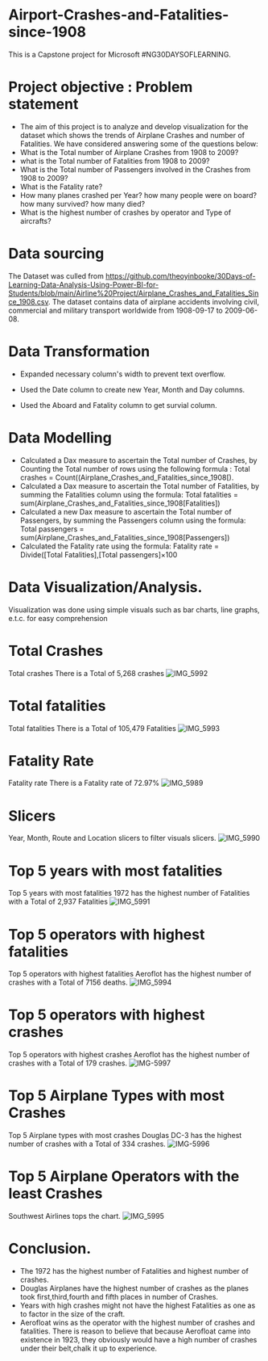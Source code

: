 # Airport-Crashes-and-Fatalities-since-1908
This is a Capstone project for Microsoft #NG30DAYSOFLEARNING. 

# Project objective : Problem statement
- The aim of this project is to analyze and develop visualization for the dataset which shows the trends of Airplane Crashes and number of Fatalities. We have considered answering some of the questions below:
- What is the Total number of Airplane Crashes from 1908 to 2009?
- what is the Total number of Fatalities from 1908 to 2009?
- What is the Total number of Passengers involved in the Crashes from 1908 to 2009?
- What is the Fatality rate?
- How many planes crashed per Year? how many people were on board? how many survived? how many died?
- What is the highest number of crashes by operator and Type of aircrafts?
# Data sourcing
The Dataset was culled from https://github.com/theoyinbooke/30Days-of-Learning-Data-Analysis-Using-Power-BI-for-Students/blob/main/Airline%20Project/Airplane_Crashes_and_Fatalities_Since_1908.csv. The dataset contains data of airplane accidents involving civil, commercial and military transport worldwide from 1908-09-17 to 2009-06-08.

# Data Transformation
- Expanded necessary column's width to prevent text overflow.
- Used the Date column to create new Year, Month and Day columns.

- Used the Aboard and Fatality column to get survial column.

# Data Modelling
- Calculated a Dax measure to ascertain the Total number of Crashes, by Counting the Total number of rows using the following formula : Total crashes = Count((Airplane_Crashes_and_Fatalities_since_1908[).
-  Calculated a Dax measure to ascertain the Total number of Fatalities, by summing the Fatalities column using the formula: Total fatalities = sum(Airplane_Crashes_and_Fatalities_since_1908[Fatalities])
-  Calculated a new Dax measure to ascertain the Total number of Passengers, by summing the Passengers column using the formula: Total passengers = sum(Airplane_Crashes_and_Fatalities_since_1908[Passengers])
-  Calculated the Fatality rate using the formula: Fatality rate = Divide([Total Fatalities],[Total passengers]×100

# Data Visualization/Analysis.
Visualization was done using simple visuals such as bar charts, line graphs, e.t.c. for easy comprehension

# Total Crashes
Total crashes There is a Total of 5,268 crashes
![IMG_5992](https://user-images.githubusercontent.com/68191668/179905982-2f513b46-ecc4-485b-b638-97ff9982df28.jpeg)

# Total fatalities
Total fatalities  There is a Total of 105,479 Fatalities
![IMG_5993](https://user-images.githubusercontent.com/68191668/179905919-8fdf13a3-0372-47e2-9946-958c6b9d3f4b.jpeg)

# Fatality Rate
Fatality rate There is a Fatality rate of 72.97%
![IMG_5989](https://user-images.githubusercontent.com/68191668/179905842-2583614e-05eb-4e83-8289-3e92f01f28bb.jpeg)


# Slicers
Year, Month, Route and Location slicers to filter visuals slicers.
![IMG_5990](https://user-images.githubusercontent.com/68191668/179907893-61c4ee1e-2586-4717-8a88-1117d3b1c91e.jpeg)


# Top 5 years with most fatalities
Top 5 years with most fatalities  1972 has the highest number of Fatalities with a Total of 2,937 Fatalities
![IMG_5991](https://user-images.githubusercontent.com/68191668/179906122-f9a97272-15aa-4ca1-98be-f7ed17294334.jpeg)

# Top 5 operators with highest fatalities
Top 5 operators with highest fatalities  Aeroflot has the highest number of crashes with a Total of 7156 deaths.
![IMG_5994](https://user-images.githubusercontent.com/68191668/179907554-cbfe7d6a-4432-43ed-8051-6495a2e0ac72.jpeg)


# Top 5 operators with highest crashes
Top 5 operators with highest crashes  Aeroflot has the highest number of crashes with a Total of 179 crashes.
![IMG-5997](https://user-images.githubusercontent.com/68191668/179907626-e0314ea8-7242-4617-bbb0-537da5873e53.jpg)

# Top 5 Airplane Types with most Crashes
Top 5 Airplane types with most crashes Douglas DC-3 has the highest number of crashes with a Total of 334 crashes.
![IMG-5996](https://user-images.githubusercontent.com/68191668/179904806-b17b3a9d-f2ba-4fc0-9fb3-f23fcca82bc6.jpg)

# Top 5 Airplane Operators with the least Crashes
Southwest Airlines tops the chart.
![IMG_5995](https://user-images.githubusercontent.com/68191668/179904059-3e75eda5-303e-4b0d-8180-02da3da2c640.jpg)

# Conclusion.
- The 1972 has the highest number of Fatalities and highest number of crashes.
- Douglas Airplanes have the highest number of crashes as the planes took first,third,fourth and fifth places in number of Crashes.
- Years with high crashes might not have the highest Fatalities as one as to factor in the size of the craft.
- Aerofloat wins as the operator with the highest number of crashes and fatalities. There is reason to believe that because Aerofloat came into existence in 1923, they obviously would have a high number of crashes under their belt,chalk it up to experience.
